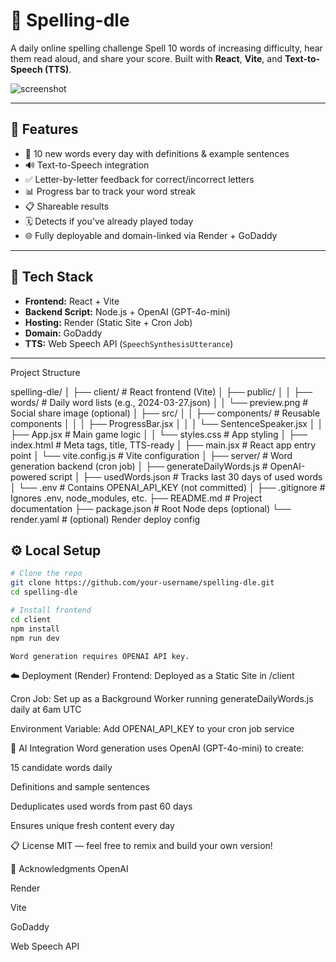 # 🧠 Spelling-dle

A daily online spelling challenge 
Spell 10 words of increasing difficulty, hear them read aloud, and share your score. Built with **React**, **Vite**, and **Text-to-Speech (TTS)**.

![screenshot](public/preview.png) <!-- Optional: add a screenshot to public folder -->

---

## 🚀 Features

- 🎯 10 new words every day with definitions & example sentences
- 🔊 Text-to-Speech integration 
- ✅ Letter-by-letter feedback for correct/incorrect letters
- 📊 Progress bar to track your word streak
- 📋 Shareable results 
- 🗓 Detects if you've already played today
- 🌐 Fully deployable and domain-linked via Render + GoDaddy

---

## 🧱 Tech Stack

- **Frontend:** React + Vite
- **Backend Script:** Node.js + OpenAI (GPT-4o-mini)
- **Hosting:** Render (Static Site + Cron Job)
- **Domain:** GoDaddy
- **TTS:** Web Speech API (`SpeechSynthesisUtterance`)

---
Project Structure

spelling-dle/
│
├── client/                         # React frontend (Vite)
│   ├── public/
│   │   ├── words/                  # Daily word lists (e.g., 2024-03-27.json)
│   │   └── preview.png             # Social share image (optional)
│   ├── src/
│   │   ├── components/             # Reusable components
│   │   │   ├── ProgressBar.jsx
│   │   │   └── SentenceSpeaker.jsx
│   │   ├── App.jsx                 # Main game logic
│   │   └── styles.css              # App styling
│   ├── index.html                  # Meta tags, title, TTS-ready
│   ├── main.jsx                    # React app entry point
│   └── vite.config.js              # Vite configuration
│
├── server/                         # Word generation backend (cron job)
│   ├── generateDailyWords.js       # OpenAI-powered script
│   ├── usedWords.json              # Tracks last 30 days of used words
│   └── .env                        # Contains OPENAI_API_KEY (not committed)
│
├── .gitignore                      # Ignores .env, node_modules, etc.
├── README.md                       # Project documentation
├── package.json                    # Root Node deps (optional)
└── render.yaml                     # (optional) Render deploy config

## ⚙️ Local Setup

```bash
# Clone the repo
git clone https://github.com/your-username/spelling-dle.git
cd spelling-dle

# Install frontend
cd client
npm install
npm run dev
```
```
Word generation requires OPENAI API key.
```
☁️ Deployment (Render)
Frontend: Deployed as a Static Site in /client

Cron Job: Set up as a Background Worker running generateDailyWords.js daily at 6am UTC

Environment Variable: Add OPENAI_API_KEY to your cron job service

🤖 AI Integration
Word generation uses OpenAI (GPT-4o-mini) to create:

15 candidate words daily

Definitions and sample sentences

Deduplicates used words from past 60 days

Ensures unique fresh content every day

📋 License
MIT — feel free to remix and build your own version!

🙌 Acknowledgments
OpenAI

Render

Vite

GoDaddy

Web Speech API

